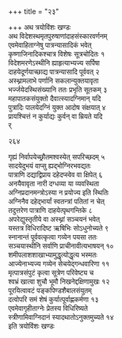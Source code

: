 +++
title = "२३"

+++
अथ त्रयोविंशः खण्डः  
अथ विदेशस्थमृतपुरुषाणांदाहसंस्कारवर्णनम्  
एवमेवाहिताग्नेषु पात्रन्यासादिकं भवेत्  
कृष्णाजिनादिकश्चात्र विशेषः सूत्रचोदितः  १  
विदेशमरणेऽस्थीनि ह्याहृत्याभ्यज्य सर्पिषा  
दाहयेदूर्णयाच्छाद्य पात्रन्यासादि पूर्ववत्  २  
अस्थ्नामलाभे पर्णानि सकलान्युक्तयावृता  
भर्ज्जयेदस्थिसंख्यानि ततः प्रभृति सूतकम्  ३  
महापातकसंयुक्तो दैवात्स्यादग्निमान् यदि  
पुत्रादिः पालयेदग्निं युक्त आदोष संक्षयात्  ४  
प्रायश्चित्तं न कुर्याद्यः कुर्वन् वा म्रियते यदि  
र्  

२६४  

गृह्यं निर्वापयेच्छ्रौतमश्वस्येत् सपरिच्छदम्  ५  
सादयेदुभयं वाप्सु ह्यद्भोग्निरभवद्यतः  
पात्राणि दद्याद्विप्राय दहेदप्स्वेव वा क्षिपेत्  ६  
अनयैवावृता नारी दग्धव्या या व्यवस्थिता  
अग्निप्रदानमन्त्रोऽस्या न प्रयोज्य इति स्थितिः  
अग्निनैव दहेद्भार्यां स्वतन्त्रां पतितां न चेत्  
तदुत्तरेण पात्राणि दाहयेत्पृथगन्तिके  ८  
अपरेद्युस्तृतीये वा अस्थ्नां सञ्चयनं भवेत्  
यस्तत्र विधिरादिष्ट ऋषिभिः सोऽधुनोच्यते  ९  
स्नानान्तं पूर्ववत्कृत्वा गव्येन पयसा ततः  
सञ्चयास्थीनि सर्वाणि प्राचीनावीत्यभाषयन्  १०  
शमीपलाशशाखाभ्यामुद्धृत्योद्धृत्य भस्मतः  
आज्येनाभ्यज्य गव्येन सेचयेद्गन्धवारिणा  ११  
मृत्पात्रसंपुटं कृत्वा सूत्रेण परिवेष्ट्य च  
श्वभ्रं खात्वा शुचौ भूमौ निखनेद्दक्षिणामुखः  १२  
पूरयित्वावटं पङ्कपिण्डशैबालसंयुतम्  
दत्वोपरि समं शेषं कुर्यात्पूर्वाह्णकर्मणा  १३  
एवमेवागृहीताग्नेः प्रेतस्य विधिरिष्यते  
स्त्रीणामिवाग्निदानं स्यादथातोऽनुक्तमुच्यते  १४  
इति त्रयोविंशः खण्डः  
